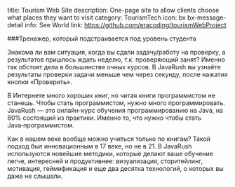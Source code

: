 title: Tourism Web Site
description: One-page site to allow clients choose what places they want to visit
category: TourismTech
icon: bx bx-message-detail
info: See World
link: https://github.com/eracoding/tourismWebProject

###Тренажер, который подстраивается под уровень студента

Знакома ли вам ситуация, когда вы сдали задачу/работу на проверку, а результатов пришлось ждать неделю, т.к. проверяющий занят? Именно так обстоят дела в большинстве очных курсов. В JavaRush вы узнаёте результаты проверки задачи меньше чем через секунду, после нажатия кнопки «Проверить».

В Интернете много хороших книг, но читая книги программистом не станешь. Чтобы стать программистом, нужно много программировать. JavaRush — это онлайн-курс обучения программированию на Java, на 80% состоящий из практики. Именно то, что нужно чтобы стать Java‑программистом.

Как в нашем веке вообще можно учиться только по книгам? Такой подход был инновационным в 17 веке, но не в 21. В JavaRush используются новейшие методики, которые делают ваше обучение легче, интересней и продуктивнее: визуализация, сторитейлинг, мотивация, геймификация и еще два десятка технологий, о которых вы даже не слышали.